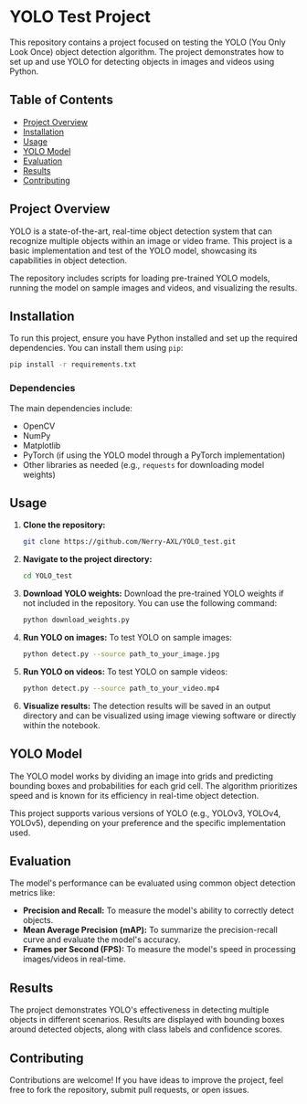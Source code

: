 # YOLO Test Project

This repository contains a project focused on testing the YOLO (You Only Look Once) object detection algorithm. The project demonstrates how to set up and use YOLO for detecting objects in images and videos using Python.

## Table of Contents

- [Project Overview](#project-overview)
- [Installation](#installation)
- [Usage](#usage)
- [YOLO Model](#yolo-model)
- [Evaluation](#evaluation)
- [Results](#results)
- [Contributing](#contributing)

## Project Overview

YOLO is a state-of-the-art, real-time object detection system that can recognize multiple objects within an image or video frame. This project is a basic implementation and test of the YOLO model, showcasing its capabilities in object detection.

The repository includes scripts for loading pre-trained YOLO models, running the model on sample images and videos, and visualizing the results.

## Installation

To run this project, ensure you have Python installed and set up the required dependencies. You can install them using `pip`:

```bash
pip install -r requirements.txt
```

### Dependencies

The main dependencies include:
- OpenCV
- NumPy
- Matplotlib
- PyTorch (if using the YOLO model through a PyTorch implementation)
- Other libraries as needed (e.g., `requests` for downloading model weights)

## Usage

1. **Clone the repository:**

    ```bash
    git clone https://github.com/Nerry-AXL/YOLO_test.git
    ```

2. **Navigate to the project directory:**

    ```bash
    cd YOLO_test
    ```

3. **Download YOLO weights:**
   Download the pre-trained YOLO weights if not included in the repository. You can use the following command:

    ```bash
    python download_weights.py
    ```

4. **Run YOLO on images:**
   To test YOLO on sample images:

    ```bash
    python detect.py --source path_to_your_image.jpg
    ```

5. **Run YOLO on videos:**
   To test YOLO on sample videos:

    ```bash
    python detect.py --source path_to_your_video.mp4
    ```

6. **Visualize results:**
   The detection results will be saved in an output directory and can be visualized using image viewing software or directly within the notebook.

## YOLO Model

The YOLO model works by dividing an image into grids and predicting bounding boxes and probabilities for each grid cell. The algorithm prioritizes speed and is known for its efficiency in real-time object detection.

This project supports various versions of YOLO (e.g., YOLOv3, YOLOv4, YOLOv5), depending on your preference and the specific implementation used.

## Evaluation

The model's performance can be evaluated using common object detection metrics like:

- **Precision and Recall:** To measure the model's ability to correctly detect objects.
- **Mean Average Precision (mAP):** To summarize the precision-recall curve and evaluate the model's accuracy.
- **Frames per Second (FPS):** To measure the model's speed in processing images/videos in real-time.

## Results

The project demonstrates YOLO's effectiveness in detecting multiple objects in different scenarios. Results are displayed with bounding boxes around detected objects, along with class labels and confidence scores.

## Contributing

Contributions are welcome! If you have ideas to improve the project, feel free to fork the repository, submit pull requests, or open issues.
